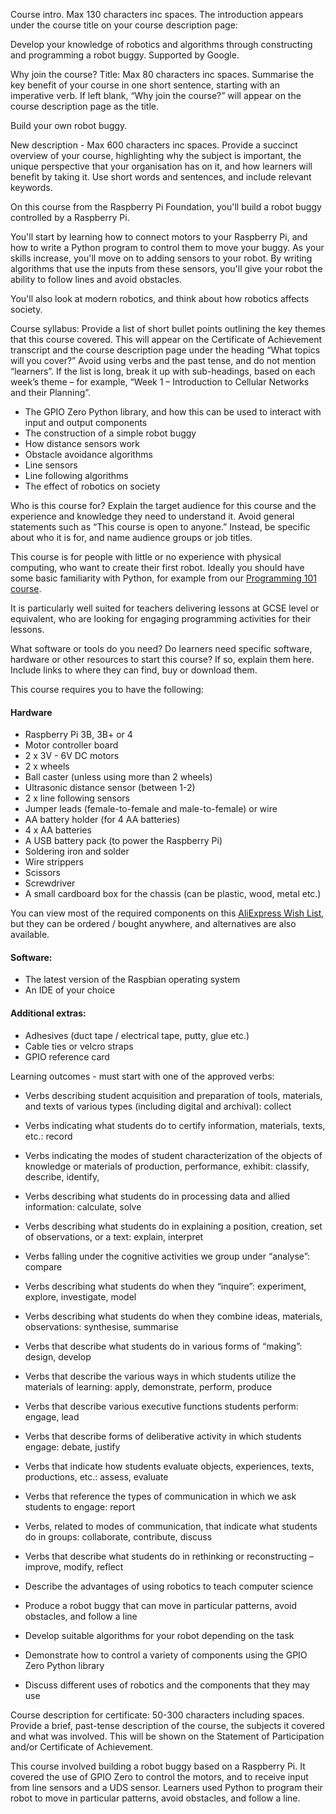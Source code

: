 Course intro.
Max 130 characters inc spaces. The introduction appears under the course title on your course description page:

Develop your knowledge of robotics and algorithms through constructing and programming a robot buggy. Supported by Google.




Why join the course?
Title: Max 80 characters inc spaces. Summarise the key benefit of your course in one short sentence, starting with an imperative verb. If left blank, “Why join the course?” will appear on the course description page as the title.

Build your own robot buggy.


New description - Max 600 characters inc spaces. Provide a succinct overview of your course, highlighting why the subject is important, the unique perspective that your organisation has on it, and how learners will benefit by taking it. Use short words and sentences, and include relevant keywords.

On this course from the Raspberry Pi Foundation, you'll build a robot buggy controlled by a Raspberry Pi.

You'll start by learning how to connect motors to your Raspberry Pi, and how to write a Python program to control them to move your buggy. As your skills increase, you'll move on to adding sensors to your robot. By writing algorithms that use the inputs from these sensors, you'll give your robot the ability to follow lines and avoid obstacles.

You'll also look at modern robotics, and think about how robotics affects society.


Course syllabus:
Provide a list of short bullet points outlining the key themes that this course covered. This will appear on the Certificate of Achievement transcript and the course description page under the heading “What topics will you cover?” Avoid using verbs and the past tense, and do not mention “learners”. If the list is long, break it up with sub-headings, based on each week’s theme – for example, “Week 1 – Introduction to Cellular Networks and their Planning”.

+ The GPIO Zero Python library, and how this can be used to interact with input and output components
+ The construction of a simple robot buggy
+ How distance sensors work
+ Obstacle avoidance algorithms
+ Line sensors
+ Line following algorithms
+ The effect of robotics on society

Who is this course for?
Explain the target audience for this course and the experience and knowledge they need to understand it. Avoid general statements such as “This course is open to anyone.” Instead, be specific about who it is for, and name audience groups or job titles.

This course is for people with little or no experience with physical computing, who want to create their first robot. Ideally you should have some basic familiarity with Python, for example from our [Programming 101 course](https://www.futurelearn.com/courses/programming-101).

It is particularly well suited for teachers delivering lessons at GCSE level or equivalent, who are looking for engaging programming activities for their lessons.

What software or tools do you need?
Do learners need specific software, hardware or other resources to start this course? If so, explain them here. Include links to where they can find, buy or download them.

This course requires you to have the following:

#### Hardware

+ Raspberry Pi 3B, 3B+ or 4
+ Motor controller board
+ 2 x 3V - 6V DC motors
+ 2 x wheels
+ Ball caster (unless using more than 2 wheels)
+ Ultrasonic distance sensor (between 1-2)
+ 2 x line following sensors
+ Jumper leads (female-to-female and male-to-female) or wire
+ AA battery holder (for 4 AA batteries)
+ 4 x AA batteries
+ A USB battery pack (to power the Raspberry Pi)
+ Soldering iron and solder
+ Wire strippers
+ Scissors
+ Screwdriver
+ A small cardboard box for the chassis (can be plastic, wood, metal etc.)

You can view most of the required components on this [AliExpress Wish List](https://my.aliexpress.com/wishlist/shared.htm?groupId=100000018016415), but they can be ordered / bought anywhere, and alternatives are also available.

#### Software:

+ The latest version of the Raspbian operating system
+ An IDE of your choice

#### Additional extras:

+ Adhesives (duct tape / electrical tape, putty, glue etc.)
+ Cable ties or velcro straps
+ GPIO reference card


Learning outcomes - must start with one of the approved verbs:

+ Verbs describing student acquisition and preparation of tools, materials, and texts of various types (including digital and archival): collect
+ Verbs indicating what students do to certify information, materials, texts, etc.: record
+ Verbs indicating the modes of student characterization of the objects of knowledge or materials of production, performance, exhibit: classify, describe, identify,
+ Verbs describing what students do in processing data and allied information: calculate, solve
+ Verbs describing what students do in explaining a position, creation, set of observations, or a text: explain, interpret
+ Verbs falling under the cognitive activities we group under “analyse”: compare
+ Verbs describing what students do when they “inquire”: experiment, explore, investigate, model
+ Verbs describing what students do when they combine ideas, materials, observations: synthesise, summarise
+ Verbs that describe what students do in various forms of “making”: design, develop
+ Verbs that describe the various ways in which students utilize the materials of learning: apply, demonstrate, perform, produce
+ Verbs that describe various executive functions students perform: engage, lead
+ Verbs that describe forms of deliberative activity in which students engage: debate, justify
+ Verbs that indicate how students evaluate objects, experiences, texts, productions, etc.: assess, evaluate
+ Verbs that reference the types of communication in which we ask students to engage: report
+ Verbs, related to modes of communication, that indicate what students do in groups: collaborate, contribute, discuss
+ Verbs that describe what students do in rethinking or reconstructing – improve, modify, reflect

+ Describe the advantages of using robotics to teach computer science
+ Produce a robot buggy that can move in particular patterns, avoid obstacles, and follow a line
+ Develop suitable algorithms for your robot depending on the task
+ Demonstrate how to control a variety of components using the GPIO Zero Python library
+ Discuss different uses of robotics and the components that they may use

Course description for certificate: 50-300 characters including spaces. Provide a brief, past-tense description of the course, the subjects it covered and what was involved. This will be shown on the Statement of Participation and/or Certificate of Achievement.

This course involved building a robot buggy based on a Raspberry Pi. It covered the use of GPIO Zero to control the motors, and to receive input from line sensors and a UDS sensor. Learners used Python to program their robot to move in particular patterns, avoid obstacles, and follow a line.
